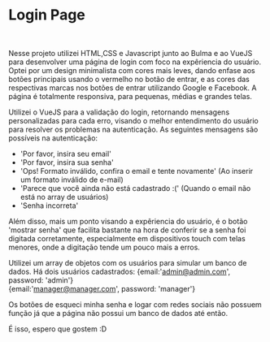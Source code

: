 <h1>Login Page</h1>

<img src=""></img>
<img src=""></img>


Nesse projeto utilizei HTML,CSS e Javascript junto ao Bulma e ao VueJS para desenvolver uma página de login com foco na expêriencia do usuário.
Optei por um design minimalista com cores mais leves, dando enfase aos botões principais usando o vermelho no botão de entrar, e as cores das respectivas marcas nos botões de entrar utilizando Google e Facebook. A página é totalmente responsiva, para pequenas, médias e grandes telas.


Utilizei o VueJS para a validação do login, retornando mensagens personalizadas para cada erro, visando o melhor entendimento do usuário para resolver os problemas na autenticação.
As seguintes mensagens são possíveis na autenticação:
<ul>
  <li>'Por favor, insira seu email'</li>
  <li>'Por favor, insira sua senha'</li>
  <li>'Ops! Formato inválido, confira o email e tente novamente' (Ao inserir um formato inválido de e-mail)</li>
  <li>'Parece que você ainda não está cadastrado :(' (Quando o email não está no array de usuários)</li>
  <li>'Senha incorreta'</li>
  
</ul>

<p> Além disso, mais um ponto visando a expêriencia do usuário, é o botão 'mostrar senha' que facilita bastante na hora de conferir se a senha foi digitada corretamente, especialmente em dispositivos touch com telas menores, onde a digitação tende um pouco mais a erros.</p>

Utilizei um array de objetos com os usuários para simular um banco de dados. Há dois usuários cadastrados:
{email:'admin@admin.com', password: 'admin'} <br>
{email:'manager@manager.com', password: 'manager'}


Os botões de esqueci minha senha e logar com redes sociais não possuem função já que a página não possui um banco de dados até então.

É isso, espero que gostem :D
